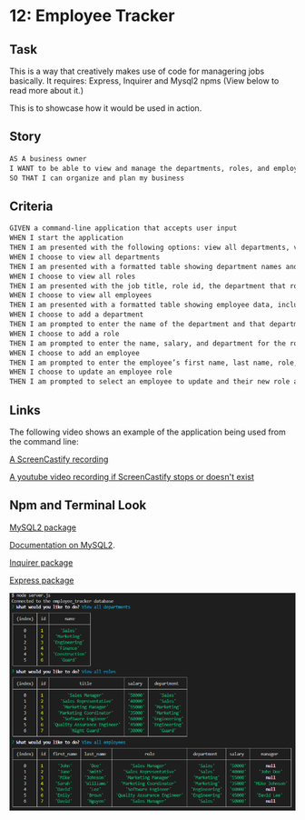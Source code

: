 # 12: Employee Tracker

## Task

This is a way that creatively makes use of code for managering jobs basically.
It requires: Express, Inquirer and Mysql2 npms (View below to read more about it.)

This is to showcase how it would be used in action.

## Story

```md
AS A business owner
I WANT to be able to view and manage the departments, roles, and employees in my company
SO THAT I can organize and plan my business
```

## Criteria

```md
GIVEN a command-line application that accepts user input
WHEN I start the application
THEN I am presented with the following options: view all departments, view all roles, view all employees, add a department, add a role, add an employee, and update an employee role
WHEN I choose to view all departments
THEN I am presented with a formatted table showing department names and department ids
WHEN I choose to view all roles
THEN I am presented with the job title, role id, the department that role belongs to, and the salary for that role
WHEN I choose to view all employees
THEN I am presented with a formatted table showing employee data, including employee ids, first names, last names, job titles, departments, salaries, and managers that the employees report to
WHEN I choose to add a department
THEN I am prompted to enter the name of the department and that department is added to the database
WHEN I choose to add a role
THEN I am prompted to enter the name, salary, and department for the role and that role is added to the database
WHEN I choose to add an employee
THEN I am prompted to enter the employee’s first name, last name, role, and manager, and that employee is added to the database
WHEN I choose to update an employee role
THEN I am prompted to select an employee to update and their new role and this information is updated in the database 
```

## Links

The following video shows an example of the application being used from the command line:

[A ScreenCastify recording](https://watch.screencastify.com/v/GtpMQjYYcn64WDj0yW2U)

[A youtube video recording if ScreenCastify stops or doesn't exist](https://youtu.be/e9Pg--T2Alc)

## Npm and Terminal Look

[MySQL2 package](https://www.npmjs.com/package/mysql2)

[Documentation on MySQL2](https://www.npmjs.com/package/mysql2).

[Inquirer package](https://www.npmjs.com/package/inquirer/v/8.2.4)

[Express package](https://www.npmjs.com/package/express)

![Database schema includes tables labeled “employee,” role,” and “department.”](./Assets/Th-manager-look-in-full.png)